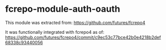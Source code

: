 fcrepo-module-auth-oauth
========================
This module was extracted from: 
https://github.com/futures/fcrepo4

It was functionally integrated with fcrepo4 as of: 
https://github.com/futures/fcrepo4/commit/c9ec53c77bce42b0e4218b2def68338c93440056
